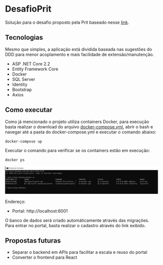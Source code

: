 # DesafioPrit
Solução para o desafio proposto pela Prit baseado nesse [link](https://docs.google.com/document/d/14NeUqErTiIyE6v4ZXWuCWnjRUNnUbdr13JSmwRCn2UU/edit).

## Tecnologias
Mesmo que simples, a aplicação está dividida baseada nas sugestões do DDD para menor acoplamento e mais facilidade de extensão/manutenção.

- ASP .NET Core 2.2
- Entity Framework Core
- Docker
- SQL Server
- Identity
- Bootstrap
- Axios

## Como executar

Como já mencionado o projeto utiliza containers Docker, para execução basta realizar o download do arquivo [docker-compose.yml](docker-compose.yml), abrir o bash e navegar até a pasta do docker-compose.yml e executar o comando abaixo:

    docker-compose up

Executar o comando para verificar se os containers estão em execução:

    docker ps

![Containeres executando](img/docker-ps.png)

Endereço:
- Portal: http://localhost:6001

O banco de dados será criado automáticamente através das migrações. 
Para entrar no portal, basta realizar o cadastro através do link exibido.

## Propostas futuras
- Separar o backend em APIs para facilitar a escala e reuso do portal
- Converter o frontend para React
